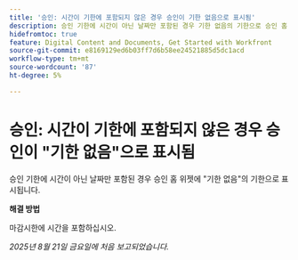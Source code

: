 ```yaml
---
title: '승인: 시간이 기한에 포함되지 않은 경우 승인이 기한 없음으로 표시됨'
description: 승인 기한에 시간이 아닌 날짜만 포함된 경우 기한 없음의 기한으로 승인 홈 위젯에 표시됩니다.
hidefromtoc: true
feature: Digital Content and Documents, Get Started with Workfront
source-git-commit: e8169129ed6b03ff7d6b58ee24521885d5dc1acd
workflow-type: tm+mt
source-wordcount: '87'
ht-degree: 5%

---
```



# 승인: 시간이 기한에 포함되지 않은 경우 승인이 &quot;기한 없음&quot;으로 표시됨

승인 기한에 시간이 아닌 날짜만 포함된 경우 승인 홈 위젯에 &quot;기한 없음&quot;의 기한으로 표시됩니다.

**해결 방법**

마감시한에 시간을 포함하십시오.

_2025년 8월 21일 금요일에 처음 보고되었습니다._
